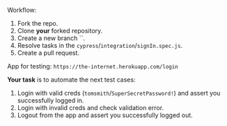 Workflow:
1. Fork the repo.
1. Clone **your** forked repository.
1. Create a new branch ``.
1. Resolve tasks in the `cypress`/`integration`/`signIn.spec.js`.
1. Create a pull request.

App for testing: `https://the-internet.herokuapp.com/login`

**Your task** is to automate the next test cases:

1. Login with valid creds (`tomsmith`/`SuperSecretPassword!`) and assert you successfully logged in.
2. Login with invalid creds and check validation error.
3. Logout from the app and assert you successfully logged out.
